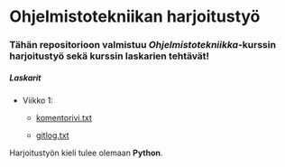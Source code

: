 # Ohjelmistotekniikan harjoitustyö

### Tähän repositorioon valmistuu *Ohjelmistotekniikka*-kurssin harjoitustyö sekä kurssin laskarien tehtävät!

##### Laskarit

- Viikko 1:

  - [komentorivi.txt](https://github.com/makeri89/Ohjelmistotekniikka/blob/main/laskarit/viikko1/komentorivi.txt)

  - [gitlog.txt](https://github.com/makeri89/Ohjelmistotekniikka/blob/main/laskarit/viikko1/gitlog.txt)

Harjoitustyön kieli tulee olemaan **Python**.
